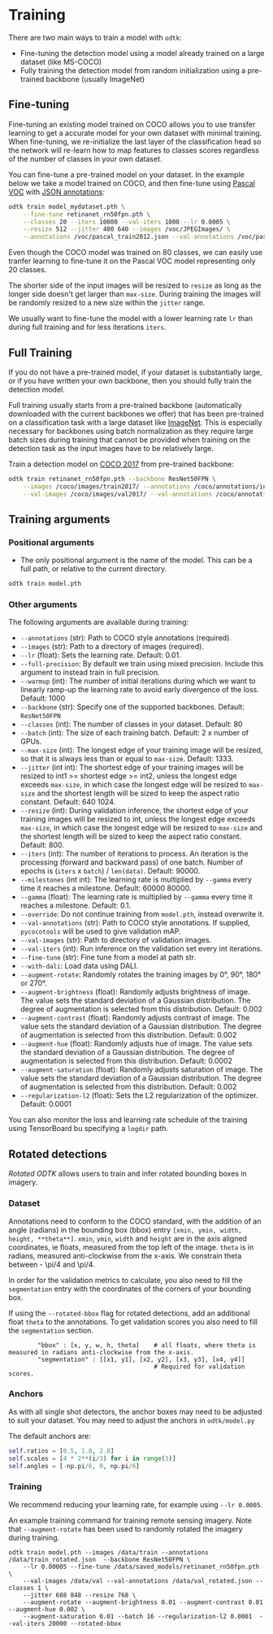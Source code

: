 # Training

There are two main ways to train a model with `odtk`:
* Fine-tuning the detection model using a model already trained on a large dataset (like MS-COCO)
* Fully training the detection model from random initialization using a pre-trained backbone (usually ImageNet)

## Fine-tuning

Fine-tuning an existing model trained on COCO allows you to use transfer learning to get a accurate model for your own dataset with minimal training.
When fine-tuning, we re-initialize the last layer of the classification head so the network will re-learn how to map features to classes scores regardless of the number of classes in your own dataset.

You can fine-tune a pre-trained model on your dataset. In the example below we take a model trained on COCO, and then fine-tune using [Pascal VOC](http://host.robots.ox.ac.uk/pascal/VOC/voc2012/index.html) with [JSON annotations](https://storage.googleapis.com/coco-dataset/external/PASCAL_VOC.zip):
```bash
odtk train model_mydataset.pth \
    --fine-tune retinanet_rn50fpn.pth \
    --classes 20 --iters 10000 --val-iters 1000 --lr 0.0005 \
    --resize 512 --jitter 480 640 --images /voc/JPEGImages/ \
    --annotations /voc/pascal_train2012.json --val-annotations /voc/pascal_val2012.json
```

Even though the COCO model was trained on 80 classes, we can easily use tranfer learning to fine-tune it on the Pascal VOC model representing only 20 classes.

The shorter side of the input images will be resized to `resize` as long as the longer side doesn't get larger than `max-size`.
During training the images will be randomly resized to a new size within the `jitter` range.

We usually want to fine-tune the model with a lower learning rate `lr` than during full training and for less iterations `iters`.

## Full Training

If you do not have a pre-trained model, if your dataset is substantially large, or if you have written your own backbone, then you should fully train the detection model.

Full training usually starts from a pre-trained backbone (automatically downloaded with the current backbones we offer) that has been pre-trained on a classification task with a large dataset like [ImageNet](http://www.image-net.org).
This is especially necessary for backbones using batch normalization as they require large batch sizes during training that cannot be provided when training on the detection task as the input images have to be relatively large.

Train a detection model on [COCO 2017](http://cocodataset.org/#download) from pre-trained backbone:
```bash
odtk train retinanet_rn50fpn.pth --backbone ResNet50FPN \
    --images /coco/images/train2017/ --annotations /coco/annotations/instances_train2017.json \
    --val-images /coco/images/val2017/ --val-annotations /coco/annotations/instances_val2017.json
```

## Training arguments

### Positional arguments
* The only positional argument is the name of the model. This can be a full path, or relative to the current directory.
```bash
odtk train model.pth
```

### Other arguments
The following arguments are available during training:

* `--annotations` (str): Path to COCO style annotations (required).
* `--images` (str): Path to a directory of images (required).
* `--lr` (float): Sets the learning rate. Default: 0.01.
* `--full-precision`: By default we train using mixed precision. Include this argument to instead train in full precision.
* `--warmup` (int): The number of initial iterations during which we want to linearly ramp-up the learning rate to avoid early divergence of the loss. Default: 1000
* `--backbone` (str): Specify one of the supported backbones. Default: `ResNet50FPN`
* `--classes` (int): The number of classes in your dataset. Default: 80
* `--batch` (int): The size of each training batch. Default: 2 x number of GPUs.
* `--max-size` (int): The longest edge of your training image will be resized, so that it is always less than or equal to `max-size`. Default: 1333. 
* `--jitter` (int int): The shortest edge of your training images will be resized to int1 >= shortest edge >= int2, unless the longest edge exceeds `max-size`, in which case the longest edge will be resized to `max-size` and the shortest length will be sized to keep the aspect ratio constant. Default: 640 1024.
* `--resize` (int): During validation inference, the shortest edge of your training images will be resized to int, unless the longest edge exceeds `max-size`, in which case the longest edge will be resized to `max-size` and the shortest length will be sized to keep the aspect ratio constant. Default: 800.
* `--iters` (int): The number of iterations to process. An iteration is the processing (forward and backward pass) of one batch. Number of epochs is (`iters` x `batch`) / `len(data)`. Default: 90000.
* `--milestones` (int int): The learning rate is multiplied by `--gamma` every time it reaches a milestone. Default: 60000 80000.
* `--gamma` (float): The learning rate is multiplied by `--gamma` every time it reaches a milestone. Default: 0.1.
* `--override`: Do not continue training from `model.pth`, instead overwrite it.
* `--val-annotations` (str): Path to COCO style annotations. If supplied, `pycocotools` will be used to give validation mAP.
* `--val-images` (str): Path to directory of validation images.
* `--val-iters` (int): Run inference on the validation set every int iterations.
* `--fine-tune` (str): Fine tune from a model at path str.
* `--with-dali`: Load data using DALI.
* `--augment-rotate`: Randomly rotates the training images by 0&deg;, 90&deg;, 180&deg; or 270&deg;.
* `--augment-brightness` (float): Randomly adjusts brightness of image. The value sets the standard deviation of a Gaussian distribution. The degree of augmentation is selected from this distribution. Default: 0.002
* `--augment-contrast` (float): Randomly adjusts contrast of image. The value sets the standard deviation of a Gaussian distribution. The degree of augmentation is selected from this distribution. Default: 0.002
* `--augment-hue` (float): Randomly adjusts hue of image. The value sets the standard deviation of a Gaussian distribution. The degree of augmentation is selected from this distribution. Default: 0.0002
* `--augment-saturation` (float): Randomly adjusts saturation of image. The value sets the standard deviation of a Gaussian distribution. The degree of augmentation is selected from this distribution. Default: 0.002
* `--regularization-l2` (float): Sets the L2 regularization of the optimizer. Default: 0.0001

You can also monitor the loss and learning rate schedule of the training using TensorBoard bu specifying a `logdir` path.

## Rotated detections

*Rotated ODTK* allows users to train and infer rotated bounding boxes in imagery. 

### Dataset
Annotations need to conform to the COCO standard, with the addition of an angle (radians) in the bounding box (bbox) entry `[xmin, ymin, width, height, **theta**]`. `xmin`, `ymin`, `width` and `height` are in the axis aligned coordinates, ie floats, measured from the top left of the image. `theta` is in radians, measured anti-clockwise from the x-axis. We constrain theta between - \pi/4 and \pi/4.

In order for the validation metrics to calculate, you also need to fill the `segmentation` entry with the coordinates of the corners of your bounding box.

If using the `--rotated-bbox` flag for rotated detections, add an additional float `theta` to the annotations. To get validation scores you also need to fill the `segmentation` section.
```
        "bbox" : [x, y, w, h, theta]    # all floats, where theta is measured in radians anti-clockwise from the x-axis.
        "segmentation" : [[x1, y1], [x2, y2], [x3, y3], [x4, y4]]
                                        # Required for validation scores.
``` 

### Anchors

As with all single shot detectors, the anchor boxes may need to be adjusted to suit your dataset. You may need to adjust the anchors in `odtk/model.py`

The default anchors are:

```python
self.ratios = [0.5, 1.0, 2.0]
self.scales = [4 * 2**(i/3) for i in range(3)]
self.angles = [-np.pi/6, 0, np.pi/6] 
```

### Training

We recommend reducing your learning rate, for example using `--lr 0.0005`. 

An example training command for training remote sensing imagery. Note that `--augment-rotate` has been used to randomly rotated the imagery during training.
```
odtk train model.pth --images /data/train --annotations /data/train_rotated.json  --backbone ResNet50FPN \ 
    --lr 0.00005 --fine-tune /data/saved_models/retinanet_rn50fpn.pth \ 
    --val-images /data/val --val-annotations /data/val_rotated.json --classes 1 \ 
    --jitter 688 848 --resize 768 \ 
    --augment-rotate --augment-brightness 0.01 --augment-contrast 0.01 --augment-hue 0.002 \ 
    --augment-saturation 0.01 --batch 16 --regularization-l2 0.0001  --val-iters 20000 --rotated-bbox
```

